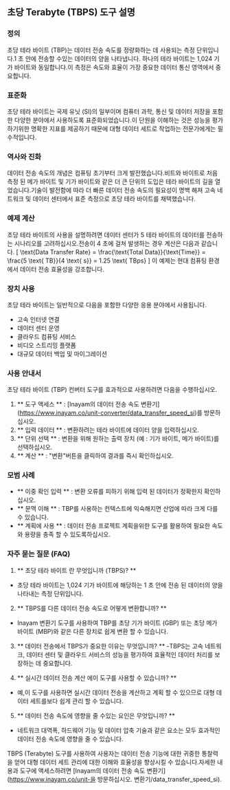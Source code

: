 ## 초당 Terabyte (TBPS) 도구 설명

### 정의
초당 테라 바이트 (TBP)는 데이터 전송 속도를 정량화하는 데 사용되는 측정 단위입니다.1 초 안에 전송할 수있는 데이터의 양을 나타냅니다. 하나의 테라 바이트는 1,024 기가 바이트와 동일합니다.이 측정은 속도와 효율이 가장 중요한 데이터 통신 영역에서 중요합니다.

### 표준화
초당 테라 바이트는 국제 유닛 (SI)의 일부이며 컴퓨터 과학, 통신 및 데이터 저장을 포함한 다양한 분야에서 사용하도록 표준화되었습니다.이 단원을 이해하는 것은 성능을 평가하기위한 명확한 지표를 제공하기 때문에 대형 데이터 세트로 작업하는 전문가에게는 필수적입니다.

### 역사와 진화
데이터 전송 속도의 개념은 컴퓨팅 초기부터 크게 발전했습니다.비트와 바이트로 처음 측정 된 메가 바이트 및 기가 바이트와 같은 더 큰 단위의 도입은 테라 바이트의 길을 열었습니다.기술이 발전함에 따라 더 빠른 데이터 전송 속도의 필요성이 명백 해져 고속 네트워크 및 데이터 센터에서 표준 측정으로 초당 테라 바이트를 채택했습니다.

### 예제 계산
초당 테라 바이트의 사용을 설명하려면 데이터 센터가 5 테라 바이트의 데이터를 전송하는 시나리오를 고려하십시오.전송이 4 초에 걸쳐 발생하는 경우 계산은 다음과 같습니다.
\[ \text{Data Transfer Rate} = \frac{\text{Total Data}}{\text{Time}} = \frac{5 \text{ TB}}{4 \text{ s}} = 1.25 \text{ TBps} \]
이 예제는 현대 컴퓨팅 환경에서 데이터 전송 효율성을 강조합니다.

### 장치 사용
초당 테라 바이트는 일반적으로 다음을 포함한 다양한 응용 분야에서 사용됩니다.
- 고속 인터넷 연결
- 데이터 센터 운영
- 클라우드 컴퓨팅 서비스
- 비디오 스트리밍 플랫폼
- 대규모 데이터 백업 및 마이그레이션

### 사용 안내서
초당 테라 바이트 (TBP) 컨버터 도구를 효과적으로 사용하려면 다음을 수행하십시오.
1. ** 도구 액세스 ** : [Inayam의 데이터 전송 속도 변환기] (https://www.inayam.co/unit-converter/data_transfer_speed_si)를 방문하십시오.
2. ** 입력 데이터 ** : 변환하려는 테라 바이트에 데이터 양을 입력하십시오.
3. ** 단위 선택 ** : 변환을 위해 원하는 출력 장치 (예 : 기가 바이트, 메가 바이트)를 선택하십시오.
4. ** 계산 ** : "변환"버튼을 클릭하여 결과를 즉시 확인하십시오.

### 모범 사례
- ** 이중 확인 입력 ** : 변환 오류를 피하기 위해 입력 된 데이터가 정확한지 확인하십시오.
- ** 문맥 이해 ** : TBP를 사용하는 컨텍스트에 익숙해지면 산업에 따라 크게 다를 수 있습니다.
- ** 계획에 사용 ** : 데이터 전송 프로젝트 계획을위한 도구를 활용하여 필요한 속도와 용량을 충족 할 수 있도록하십시오.

### 자주 묻는 질문 (FAQ)

1. ** 초당 테라 바이트 란 무엇입니까 (TBPS)? **
- 초당 테라 바이트는 1,024 기가 바이트에 해당하는 1 초 안에 전송 된 데이터의 양을 나타내는 측정 단위입니다.

2. ** TBPS를 다른 데이터 전송 속도로 어떻게 변환합니까? **
- Inayam 변환기 도구를 사용하여 TBP를 초당 기가 바이트 (GBP) 또는 초당 메가 바이트 (MBP)와 같은 다른 장치로 쉽게 변환 할 수 있습니다.

3. ** 데이터 전송에서 TBPS가 중요한 이유는 무엇입니까? **
-TBPS는 고속 네트워크, 데이터 센터 및 클라우드 서비스의 성능을 평가하여 효율적인 데이터 처리를 보장하는 데 중요합니다.

4. ** 실시간 데이터 전송 계산 에이 도구를 사용할 수 있습니까? **
- 예,이 도구를 사용하면 실시간 데이터 전송을 계산하고 계획 할 수 있으므로 대형 데이터 세트를보다 쉽게 ​​관리 할 수 ​​있습니다.

5. ** 데이터 전송 속도에 영향을 줄 수있는 요인은 무엇입니까? **
- 네트워크 대역폭, 하드웨어 기능 및 데이터 압축 기술과 같은 요소는 모두 효과적인 데이터 전송 속도에 영향을 줄 수 있습니다.

TBPS (Terabyte) 도구를 사용하여 사용자는 데이터 전송 기능에 대한 귀중한 통찰력을 얻어 대형 데이터 세트 관리에 대한 이해와 효율성을 향상시킬 수 있습니다.자세한 내용과 도구에 액세스하려면 [Inayam의 데이터 전송 속도 변환기] (https://www.inayam.co/unit-을 방문하십시오. 변환기/data_transfer_speed_si).